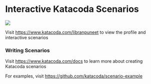 # Interactive Katacoda Scenarios

[![](http://shields.katacoda.com/katacoda/libranpuneet/count.svg)](https://www.katacoda.com/libranpuneet "Get your profile on Katacoda.com")

Visit https://www.katacoda.com/libranpuneet to view the profile and interactive scenarios

### Writing Scenarios
Visit https://www.katacoda.com/docs to learn more about creating Katacoda scenarios

For examples, visit https://github.com/katacoda/scenario-example

